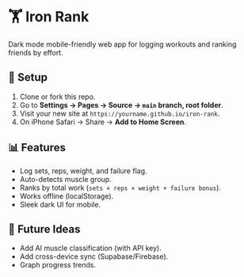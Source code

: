 # 🏋️ Iron Rank

Dark mode mobile-friendly web app for logging workouts and ranking friends by effort.

## 🚀 Setup
1. Clone or fork this repo.
2. Go to **Settings → Pages → Source → `main` branch, root folder**.
3. Visit your new site at `https://yourname.github.io/iron-rank`.
4. On iPhone Safari → Share → **Add to Home Screen**.

## 📊 Features
- Log sets, reps, weight, and failure flag.
- Auto-detects muscle group.
- Ranks by total work (`sets × reps × weight + failure bonus`).
- Works offline (localStorage).
- Sleek dark UI for mobile.

## 🔮 Future Ideas
- Add AI muscle classification (with API key).
- Add cross-device sync (Supabase/Firebase).
- Graph progress trends.
